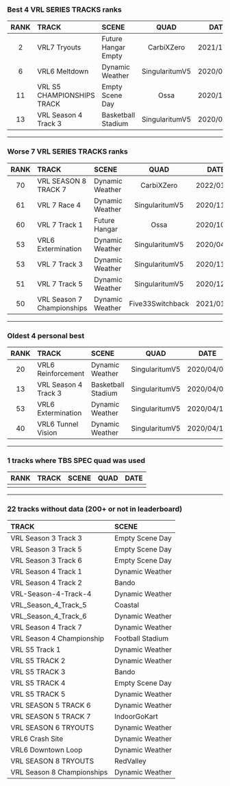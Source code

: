 ### Best 4 VRL SERIES TRACKS ranks
|RANK|TRACK|SCENE|QUAD|DATE|
|:---:|:---|:---|:---:|:---:|
|2|VRL7 Tryouts|Future Hangar Empty|CarbiXZero|2021/11/19|
|6|VRL6 Meltdown|Dynamic Weather|SingularitumV5|2020/07/29|
|11|VRL S5 CHAMPIONSHIPS TRACK|Empty Scene Day|Ossa|2020/10/17|
|13|VRL Season 4 Track 3|Basketball Stadium|SingularitumV5|2020/04/07|
---
### Worse 7 VRL SERIES TRACKS ranks
|RANK|TRACK|SCENE|QUAD|DATE|
|:---:|:---|:---|:---:|:---:|
|70|VRL SEASON 8 TRACK 7|Dynamic Weather|CarbiXZero|2022/01/22|
|61|VRL 7 Race 4|Dynamic Weather|SingularitumV5|2020/11/30|
|60|VRL 7 Track 1|Future Hangar|Ossa|2020/10/30|
|53|VRL6 Extermination|Dynamic Weather|SingularitumV5|2020/04/11|
|53|VRL 7 Track 3|Dynamic Weather|SingularitumV5|2020/11/20|
|51|VRL 7 Track 5|Dynamic Weather|SingularitumV5|2020/12/11|
|50|VRL Season 7 Championships|Dynamic Weather|Five33Switchback|2021/01/02|
---
### Oldest 4 personal best
|RANK|TRACK|SCENE|QUAD|DATE|
|:---:|:---|:---|:---:|:---:|
|20|VRL6 Reinforcement|Dynamic Weather|SingularitumV5|2020/04/05|
|13|VRL Season 4 Track 3|Basketball Stadium|SingularitumV5|2020/04/07|
|53|VRL6 Extermination|Dynamic Weather|SingularitumV5|2020/04/11|
|40|VRL6 Tunnel Vision|Dynamic Weather|SingularitumV5|2020/04/14|
---
### 1 tracks where TBS SPEC quad was used
|RANK|TRACK|SCENE|QUAD|DATE|
|:---:|:---|:---|:---:|:---:|
||||||
---
### 22 tracks without data (200+ or not in leaderboard)
|TRACK|SCENE|
|:---|:---|
|VRL Season 3 Track 3|Empty Scene Day|
|VRL Season 3 Track 5|Empty Scene Day|
|VRL Season 3 Track 6|Empty Scene Day|
|VRL Season 4 Track 1|Dynamic Weather|
|VRL Season 4 Track 2|Bando|
|VRL-Season-4-Track-4|Dynamic Weather|
|VRL_Season_4_Track_5|Coastal|
|VRL_Season_4_Track_6|Dynamic Weather|
|VRL Season 4 Track 7|Dynamic Weather|
|VRL Season 4 Championship|Football Stadium|
|VRL S5 Track 1|Dynamic Weather|
|VRL S5 TRACK 2|Dynamic Weather|
|VRL S5 TRACK 3|Bando|
|VRL S5 TRACK 4|Empty Scene Day|
|VRL S5 TRACK 5|Dynamic Weather|
|VRL SEASON 5 TRACK 6|Dynamic Weather|
|VRL SEASON 5 TRACK 7|IndoorGoKart|
|VRL SEASON 6 TRYOUTS|Dynamic Weather|
|VRL6 Crash Site|Dynamic Weather|
|VRL6 Downtown Loop|Dynamic Weather|
|VRL SEASON 8 TRYOUTS|RedValley|
|VRL Season 8 Championships|Dynamic Weather|

